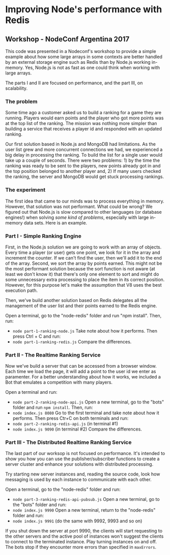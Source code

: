 # Improving Node's performance with Redis
## Workshop - NodeConf Argentina 2017

This code was presented in a Nodeconf's workshop to provide a simple example about how some large arrays in some contexts are better handled by an external storage engine such as Redis than by Node.js working in-memory. Yes, Node.js is not as fast as one could think when working with large arrays.

The parts I and II are focused on performance, and the part III, on scalability.  

### The problem
Some time ago a customer asked us to build a ranking for a game they are running. Players would earn points and the player who got more points was at the top list of the ranking. The mission was nothing more simpler than building a service that receives a player id and responded with an updated ranking.

Our first solution based in Node.js and MongoDB had limitations. As the user list grew and more concurrent connections we had, we experienced a big delay in processing the ranking. To build the list for a single user would take up a couple of seconds. There were two problems: 1) by the time the ranking was ready to be sent to the players, new points already got in and the top position belonged to another player and, 2) If many users checked the ranking, the server and MongoDB would get stuck processing rankings.

### The experiment
The first idea that came to our minds was to process everything in memory. However, that solution was not performant. What could be wrong? We figured out that Node.js is slow compared to other languages (or database engines!) when solving  *some kind of problems*, especially with large in-memory data sets. Here is an example. 

### Part I - Simple Ranking Engine
First, in the Node.js solution we are going to work with an array of objects. Every time a player (or user) gets one point, we look for it in the array and increment the counter. If we can't find the user, then we'll add it to the end of the array. Second, we sort the array by points earned. This might not be the most performant solution because the sort function is not aware (at least we don't know it) that there's only one element to sort and might do some unnecessary extra processing to place the item in its correct position. However, for this purpose let's make the assumption that V8 uses the best execution path.

Then, we've build another solution based on Redis delegates all the management of the user list and their points earned to the Redis engine.

Open a terminal, go to the "node-redis" folder and run "npm install". Then, run:
* `node part-1-ranking-node.js`
Take note about how it performs. Then press Ctrl + C and run:
* `node part-1-ranking-redis.js`
Compare the differences.

### Part II - The Realtime Ranking Service
Now we've build a server that can be accessed from a browser window. Each time we load the page, it will add a point to the user id we enter as paramenter. For a better understanding about how it works, we included a Bot that emulates a competition with many players.

Open a terminal and run:
* `node part-2-ranking-node-api.js`
Open a new terminal, go to the "bots" folder and run `npm install`. Then, run:
* `node index.js 8080`
Go to the first terminal and take note about how it performs. Then press Ctr+C on both terminals and run:
* `node part-2-ranking-redis-api.js` (in terminal #1)
* `node index.js 9090` (in terminal #2)
Compare the differences.

### Part III - The Distributed Realtime Ranking Service
The last part of our worksop is not focused on performance. It's intended to show you how you can use the publisher/subscriber functions to create a server cluster and enhance your solutions with distributed processing.

Try starting new server instances and, reading the source code, look how messaging is used by each instance to communicate with each other.  

Open a terminal, go to the "node-redis" folder and run:
* `node part-3-ranking-redis-api-pubsub.js`
Open a new terminal, go to the "bots" folder and run:
* `node index.js 9990`
Open a new terminal, return to the "node-redis" folder and run:
* `node index.js 9991` (do the same with 9992, 9993 and so on)

If you shut down the server at port 9990, the clients will start requesting to the other servers and the active pool of instances won't suggest the clients to connect to the terminated instance. Play turning instances on and off. The bots stop if they encounter more errors than specified in `maxErrors`. 

